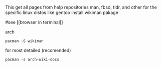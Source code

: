 This get all pages from help repositories
man, fbsd, tldr,
and other for the specific linux distos like
gentoo
install wikiman pakage  

 #see 
[[browser in terminal]]

arch
```
pacman -S wikiman
```
for most detailed (recomended)
```
pacman -s arch-wiki-docs
```
